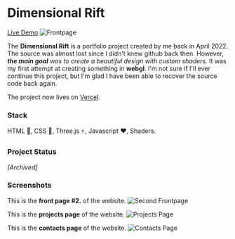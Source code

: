 # Dimensional Rift
[Live Demo](https://dimensional-rift.vercel.app/)
![Frontpage](https://i.imgur.com/62wmYyU.jpg)

The **Dimensional Rift** is a portfolio project created by me back in April 2022. The source was almost lost since I didn't knew github back then. However, _**the main goal** was to create a beautiful design with custom shaders._ It was my first attempt at creating something in **webgl**. I'm not sure if I'll ever continue this project, but I'm glad I have been able to recover the source code back again.

The project now lives on [Vercel](https://dimensional-rift.vercel.app/).

### Stack
HTML 💪, CSS 🎨, Three.js ⚡, Javascript ❤️, Shaders.

### Project Status
_[Archived]_

### Screenshots

This is the **front page #2.** of the website.
![Second Frontpage](https://i.imgur.com/PbjZVwf.jpg)

This is the **projects page** of the website.
![Projects Page](https://i.imgur.com/qSqKhcW.jpg)

This is the **contacts page** of the website.
![Contacts Page](https://i.imgur.com/RYtW8yF.jpg)
